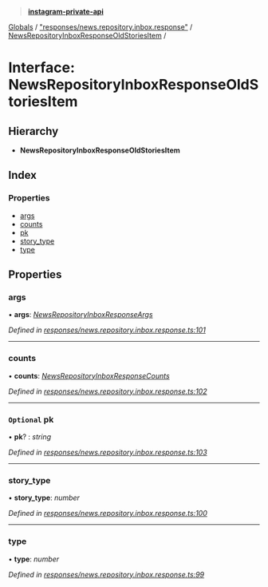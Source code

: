 > **[instagram-private-api](../README.md)**

[Globals](../README.md) / ["responses/news.repository.inbox.response"](../modules/_responses_news_repository_inbox_response_.md) / [NewsRepositoryInboxResponseOldStoriesItem](_responses_news_repository_inbox_response_.newsrepositoryinboxresponseoldstoriesitem.md) /

# Interface: NewsRepositoryInboxResponseOldStoriesItem

## Hierarchy

* **NewsRepositoryInboxResponseOldStoriesItem**

## Index

### Properties

* [args](_responses_news_repository_inbox_response_.newsrepositoryinboxresponseoldstoriesitem.md#args)
* [counts](_responses_news_repository_inbox_response_.newsrepositoryinboxresponseoldstoriesitem.md#counts)
* [pk](_responses_news_repository_inbox_response_.newsrepositoryinboxresponseoldstoriesitem.md#optional-pk)
* [story_type](_responses_news_repository_inbox_response_.newsrepositoryinboxresponseoldstoriesitem.md#story_type)
* [type](_responses_news_repository_inbox_response_.newsrepositoryinboxresponseoldstoriesitem.md#type)

## Properties

###  args

• **args**: *[NewsRepositoryInboxResponseArgs](_responses_news_repository_inbox_response_.newsrepositoryinboxresponseargs.md)*

*Defined in [responses/news.repository.inbox.response.ts:101](https://github.com/dilame/instagram-private-api/blob/01eb399/src/responses/news.repository.inbox.response.ts#L101)*

___

###  counts

• **counts**: *[NewsRepositoryInboxResponseCounts](_responses_news_repository_inbox_response_.newsrepositoryinboxresponsecounts.md)*

*Defined in [responses/news.repository.inbox.response.ts:102](https://github.com/dilame/instagram-private-api/blob/01eb399/src/responses/news.repository.inbox.response.ts#L102)*

___

### `Optional` pk

• **pk**? : *string*

*Defined in [responses/news.repository.inbox.response.ts:103](https://github.com/dilame/instagram-private-api/blob/01eb399/src/responses/news.repository.inbox.response.ts#L103)*

___

###  story_type

• **story_type**: *number*

*Defined in [responses/news.repository.inbox.response.ts:100](https://github.com/dilame/instagram-private-api/blob/01eb399/src/responses/news.repository.inbox.response.ts#L100)*

___

###  type

• **type**: *number*

*Defined in [responses/news.repository.inbox.response.ts:99](https://github.com/dilame/instagram-private-api/blob/01eb399/src/responses/news.repository.inbox.response.ts#L99)*
